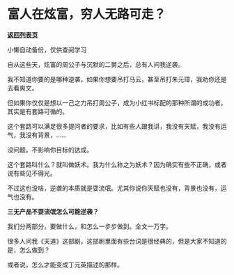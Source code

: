 # 富人在炫富，穷人无路可走？

[**返回列表页**](/gzh/记忆承载)

小懒自动备份，仅供查阅学习

自从这些天，炫富的周公子与沉默的二舅之后，总有人问我逆袭。

  

我不知道你要的是哪种逆袭，如果你想要吊打马云，甚至吊打朱元璋，我劝你还是去看爽文。

  

但如果你仅仅是想以一己之力吊打周公子，成为小红书标配的那种所谓的成功者。其实是有套路可循的。

  

这个套路可以满足很多提问者的要求，比如有些人跟我讲，我没有天赋，我没有运气，我没有背景，......

  

没问题。不影响你目标的达成。

  

这个套路叫什么？就叫做妖术。我为什么称之为妖术？因为确实有些不正确，或者说有些见不得光。  

  

不过这也没啥，逆袭的本质就是耍流氓。尤其你说你天赋也没有，背景也没有，运气也没有。

  

 **三无产品不耍流氓怎么可能逆袭？**

  

我们分两部分，要做什么，和怎么一步步做到。全文一万字。

  

很多人问我《天道》这部剧，这部剧里面有些台词是很经典的，但是大家不知道的是，怎么做到？

  

或者说，怎么才能变成丁元英描述的那样。

  

